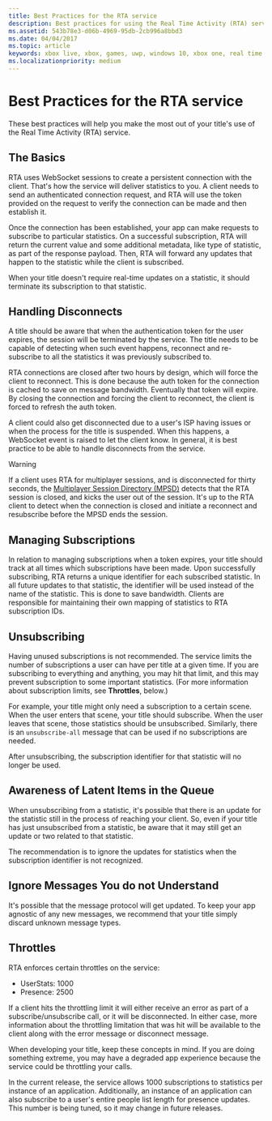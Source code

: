 ```yaml
---
title: Best Practices for the RTA service
description: Best practices for using the Real Time Activity (RTA) service.
ms.assetid: 543b78e3-d06b-4969-95db-2cb996a8bbd3
ms.date: 04/04/2017
ms.topic: article
keywords: xbox live, xbox, games, uwp, windows 10, xbox one, real time activity
ms.localizationpriority: medium
---
```


# Best Practices for the RTA service

These best practices will help you make the most out of your title's use of the Real Time Activity (RTA) service.


## The Basics

RTA uses WebSocket sessions to create a persistent connection with the client.
That's how the service will deliver statistics to you.
A client needs to send an authenticated connection request, and RTA will use the token provided on the request to verify the connection can be made and then establish it.

Once the connection has been established, your app can make requests to subscribe to particular statistics.
On a successful subscription, RTA will return the current value and some additional metadata, like type of statistic, as part of the response payload.
Then, RTA will forward any updates that happen to the statistic while the client is subscribed.

When your title doesn't require real-time updates on a statistic, it should terminate its subscription to that statistic.


## Handling Disconnects

A title should be aware that when the authentication token for the user expires, the session will be terminated by the service.
The title needs to be capable of detecting when such event happens, reconnect and re-subscribe to all the statistics it was previously subscribed to.

RTA connections are closed after two hours by design, which will force the client to reconnect.
This is done because the auth token for the connection is cached to save on message bandwidth.
Eventually that token will expire.
By closing the connection and forcing the client to reconnect, the client is forced to refresh the auth token.

A client could also get disconnected due to a user's ISP having issues or when the process for the title is suspended.
When this happens, a WebSocket event is raised to let the client know.
In general, it is best practice to be able to handle disconnects from the service.

> [!WARNING]
> If a client uses RTA for multiplayer sessions, and is disconnected for thirty seconds, the [Multiplayer Session Directory (MPSD)](../features/multiplayer/mpsd/live-mpsd-nav.md) detects that the RTA session is closed, and kicks the user out of the session. It's up to the RTA client to detect when the connection is closed and initiate a reconnect and resubscribe before the MPSD ends the session.


## Managing Subscriptions

In relation to managing subscriptions when a token expires, your title should track at all times which subscriptions have been made.
Upon successfully subscribing, RTA returns a unique identifier for each subscribed statistic.
In all future updates to that statistic, the identifier will be used instead of the name of the statistic.
This is done to save bandwidth.
Clients are responsible for maintaining their own mapping of statistics to RTA subscription IDs.


## Unsubscribing

Having unused subscriptions is not recommended.
The service limits the number of subscriptions a user can have per title at a given time.
If you are subscribing to everything and anything, you may hit that limit, and this may prevent subscription to some important statistics.
(For more information about subscription limits, see **Throttles**, below.)

For example, your title might only need a subscription to a certain scene.
When the user enters that scene, your title should subscribe.
When the user leaves that scene, those statistics should be unsubscribed.
Similarly, there is an `unsubscribe-all` message that can be used if no subscriptions are needed.

After unsubscribing, the subscription identifier for that statistic will no longer be used.


## Awareness of Latent Items in the Queue

When unsubscribing from a statistic, it's possible that there is an update for the statistic still in the process of reaching your client.
So, even if your title has just unsubscribed from a statistic, be aware that it may still get an update or two related to that statistic.

The recommendation is to ignore the updates for statistics when the subscription identifier is not recognized.


## Ignore Messages You do not Understand

It's possible that the message protocol will get updated.
To keep your app agnostic of any new messages, we recommend that your title simply discard unknown message types.


## Throttles

RTA enforces certain throttles on the service:

-   UserStats: 1000
-   Presence: 2500

If a client hits the throttling limit it will either receive an error as part of a subscribe/unsubscribe call, or it will be disconnected.
In either case, more information about the throttling limitation that was hit will be available to the client along with the error message or disconnect message.

When developing your title, keep these concepts in mind.
If you are doing something extreme, you may have a degraded app experience because the service could be throttling your calls.

In the current release, the service allows 1000 subscriptions to statistics per instance of an application.
Additionally, an instance of an application can also subscribe to a user's entire people list length for presence updates.
This number is being tuned, so it may change in future releases.
